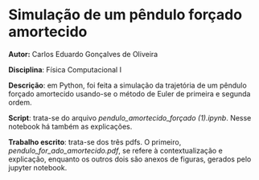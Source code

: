 # **Simulação de um pêndulo forçado amortecido**

**Autor:** Carlos Eduardo Gonçalves de Oliveira

**Disciplina**: Física Computacional I

**Descrição**: em Python, foi feita a simulação da trajetória de um pêndulo forçado amortecido usando-se o método de Euler de primeira e segunda ordem.

**Script**: trata-se do arquivo *pendulo_amortecido_forçado (1).ipynb*. Nesse notebook há também as explicações.

**Trabalho escrito**: trata-se dos três pdfs. O primeiro, *pendulo_for_ado_amortecido.pdf*, se refere à contextualização e explicação, enquanto os outros dois
são anexos de figuras, gerados pelo jupyter notebook.

